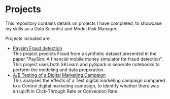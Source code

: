 # Projects
This repository contains details on projects I have completed, to showcase my skills as a Data Scientist and Model Risk Manager.

Projects included are:
* [Paysim Fraud detection](https://github.com/tewed/projects/tree/74af5f8c5de2f669916acc401008356aa8b22c9b/Paysim_Fraud)  
  This project predicts Fraud from a synthetic dataset presented in the paper "PaySim: A financial mobile money simulator for fraud detection".
  This project uses both SKLearn and pySpark in seperate notebooks to perform the modeling and data preperation.
* [A/B Testing of a Digital Marketing Campaign](https://github.com/tewed/projects/tree/64842a270f08e1e98877a56e7967a2029d243e9c/AB%20Testing%20Digital%20Marketing)  
  This analyses the effects of a Test digital marketing campaign compared to a Control digital marketing campaign, to identify whether there was an uplift in Click-Through Rate or Conversion Rate.
